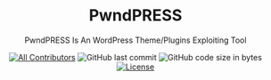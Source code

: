 <h1 align="center">PwndPRESS</h1>

<p align="center">PwndPRESS Is An WordPress Theme/Plugins Exploiting Tool</p>

<div align="center">

[![All Contributors](https://img.shields.io/github/contributors/withmasday/pwndpress)](https://github.com/withmasday/pwndpress/graphs/contributors)
![GitHub last commit](https://img.shields.io/github/last-commit/withmasday/pwndpress.svg)
![GitHub code size in bytes](https://img.shields.io/github/languages/code-size/withmasday/pwndpress)
[![License](https://img.shields.io/github/license/withmasday/pwndpress.svg)](LICENSE)

</div>
